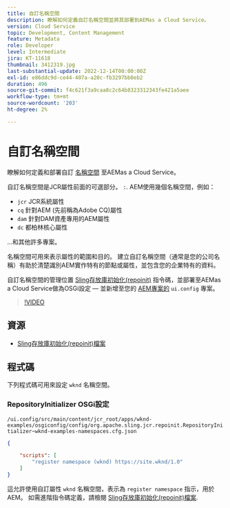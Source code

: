 ```yaml
---
title: 自訂名稱空間
description: 瞭解如何定義自訂名稱空間並將其部署到AEMas a Cloud Service。
version: Cloud Service
topic: Development, Content Management
feature: Metadata
role: Developer
level: Intermediate
jira: KT-11618
thumbnail: 3412319.jpg
last-substantial-update: 2022-12-14T00:00:00Z
exl-id: e86ddc9d-ce44-407a-a20c-fb3297bb0eb2
duration: 496
source-git-commit: f4c621f3a9caa8c2c64b8323312343fe421a5aee
workflow-type: tm+mt
source-wordcount: '203'
ht-degree: 2%

---
```


# 自訂名稱空間

瞭解如何定義和部署自訂 [名稱空間](https://developer.adobe.com/experience-manager/reference-materials/spec/jcr/1.0/4.5_Namespaces.html) 至AEMas a Cloud Service。

自訂名稱空間是JCR屬性前面的可選部分。 `:`. AEM使用幾個名稱空間，例如：

+ `jcr` JCR系統屬性
+ `cq` 針對AEM (先前稱為Adobe CQ)屬性
+ `dam` 針對DAM資產專用的AEM屬性
+ `dc` 都柏林核心屬性

...和其他許多專案。

名稱空間可用來表示屬性的範圍和目的。 建立自訂名稱空間（通常是您的公司名稱）有助於清楚識別AEM實作特有的節點或屬性，並包含您的企業特有的資料。

自訂名稱空間的管理位置 [Sling存放庫初始化(repoinit)](https://sling.apache.org/documentation/bundles/repository-initialization.html) 指令碼，並部署至AEMas a Cloud Service做為OSGi設定 — 並新增至您的 [AEM專案的](https://experienceleague.adobe.com/docs/experience-manager-core-components/using/developing/archetype/overview.html) `ui.config` 專案。

>[!VIDEO](https://video.tv.adobe.com/v/3412319?quality=12&learn=on)

## 資源

+ [Sling存放庫初始化(repoinit)檔案](https://sling.apache.org/documentation/bundles/repository-initialization.html#repoinit-parser-test-scenarios)

## 程式碼

下列程式碼可用來設定 `wknd` 名稱空間。

### RepositoryInitializer OSGi設定

`/ui.config/src/main/content/jcr_root/apps/wknd-examples/osgiconfig/config/org.apache.sling.jcr.repoinit.RepositoryInitializer~wknd-examples-namespaces.cfg.json`

```json
{

    "scripts": [
        "register namespace (wknd) https://site.wknd/1.0"
    ]
}
```

這允許使用自訂屬性 `wknd` 名稱空間，表示為 `register namespace` 指示，用於AEM。 如需進階指令碼定義，請檢閱 [Sling存放庫初始化(repoinit)檔案](https://sling.apache.org/documentation/bundles/repository-initialization.html#repoinit-parser-test-scenarios).
